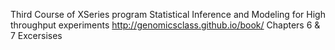 Third Course of XSeries program
Statistical Inference and Modeling for High throughput experiments
http://genomicsclass.github.io/book/
Chapters 6 & 7 Excersises

